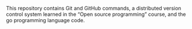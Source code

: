 This repository contains Git and GitHub commands, a distributed version control system learned in the “Open source programming” course, and the go programming language code.
